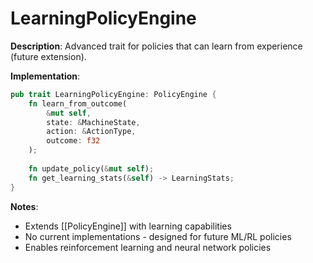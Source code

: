 # LearningPolicyEngine

**Description**: Advanced trait for policies that can learn from experience (future extension).

**Implementation**: 
```rust
pub trait LearningPolicyEngine: PolicyEngine {
    fn learn_from_outcome(
        &mut self, 
        state: &MachineState, 
        action: &ActionType, 
        outcome: f32
    );
    
    fn update_policy(&mut self);
    fn get_learning_stats(&self) -> LearningStats;
}
```

**Notes**: 
- Extends [[PolicyEngine]] with learning capabilities
- No current implementations - designed for future ML/RL policies
- Enables reinforcement learning and neural network policies